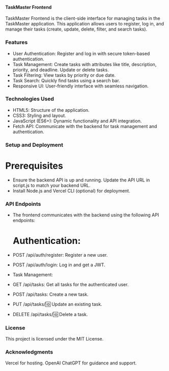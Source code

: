 #### TaskMaster Frontend
TaskMaster Frontend is the client-side interface for managing tasks in the TaskMaster application. This application allows users to register, log in, and manage their tasks (create, update, delete, filter, and search tasks).

### Features
- User Authentication: Register and log in with secure token-based authentication.
- Task Management:
Create tasks with attributes like title, description, priority, and deadline.
Update or delete tasks.
- Task Filtering: View tasks by priority or due date.
- Task Search: Quickly find tasks using a search bar.
- Responsive UI: User-friendly interface with seamless navigation.

### Technologies Used
- HTML5: Structure of the application.
- CSS3: Styling and layout.
- JavaScript (ES6+): Dynamic functionality and API integration.
- Fetch API: Communicate with the backend for task management and authentication.

### Setup and Deployment
  # Prerequisites
- Ensure the backend API is up and running. Update the API URL in script.js to match your backend URL.
- Install Node.js and Vercel CLI (optional) for deployment.

### API Endpoints
- The frontend communicates with the backend using the following API endpoints:

  # Authentication:
- POST /api/auth/register: Register a new user.
- POST /api/auth/login: Log in and get a JWT.
- Task Management:

- GET /api/tasks: Get all tasks for the authenticated user.
- POST /api/tasks: Create a new task.
- PUT /api/tasks/:id: Update an existing task.
- DELETE /api/tasks/:id: Delete a task.

### License
This project is licensed under the MIT License.

### Acknowledgments
Vercel for hosting.
OpenAI ChatGPT for guidance and support.
